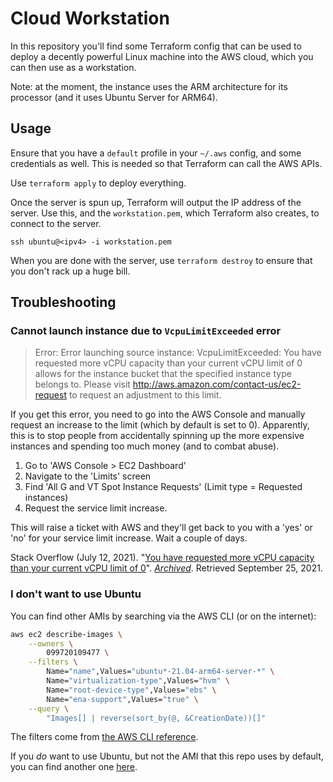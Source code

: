 # Cloud Workstation

In this repository you'll find some Terraform config that can be used to deploy a decently powerful Linux machine into the AWS cloud, which you can then use as a workstation.

Note: at the moment, the instance uses the ARM architecture for its processor (and it uses Ubuntu Server for ARM64).

## Usage

Ensure that you have a `default` profile in your `~/.aws` config, and some credentials as well. This is needed so that Terraform can call the AWS APIs.

Use `terraform apply` to deploy everything.

Once the server is spun up, Terraform will output the IP address of the server. Use this, and the `workstation.pem`, which Terraform also creates, to connect to the server.

```
ssh ubuntu@<ipv4> -i workstation.pem
```

When you are done with the server, use `terraform destroy` to ensure that you don't rack up a huge bill.

## Troubleshooting

### Cannot launch instance due to `VcpuLimitExceeded` error

> Error: Error launching source instance: VcpuLimitExceeded: You have requested more vCPU capacity than your current vCPU limit of 0 allows for the instance bucket that the specified instance type belongs to. Please visit http://aws.amazon.com/contact-us/ec2-request to request an adjustment to this limit.

If you get this error, you need to go into the AWS Console and manually request an increase to the limit (which by default is set to 0). Apparently, this is to stop people from accidentally spinning up the more expensive instances and spending too much money (and to combat abuse).

1. Go to 'AWS Console > EC2 Dashboard'
2. Navigate to the 'Limits' screen
3. Find 'All G and VT Spot Instance Requests' (Limit type = Requested instances)
4. Request the service limit increase.

This will raise a ticket with AWS and they'll get back to you with a 'yes' or 'no' for your service limit increase. Wait a couple of days.

Stack Overflow (July 12, 2021). "[You have requested more vCPU capacity than your current vCPU limit of 0](https://stackoverflow.com/questions/68347900/you-have-requested-more-vcpu-capacity-than-your-current-vcpu-limit-of-0)". *[Archived](https://web.archive.org/web/20210925173200/https://stackoverflow.com/questions/68347900/you-have-requested-more-vcpu-capacity-than-your-current-vcpu-limit-of-0)*. Retrieved September 25, 2021.

### I don't want to use Ubuntu

You can find other AMIs by searching via the AWS CLI (or on the internet):

```bash
aws ec2 describe-images \
    --owners \
        099720109477 \
    --filters \
        Name="name",Values="ubuntu*-21.04-arm64-server-*" \
        Name="virtualization-type",Values="hvm" \
        Name="root-device-type",Values="ebs" \
        Name="ena-support",Values="true" \
    --query \
        "Images[] | reverse(sort_by(@, &CreationDate))[]"
```

The filters come from [the AWS CLI reference](hthttps://awscli.amazonaws.com/v2/documentation/api/latest/reference/ec2/describe-images.html).

If you *do* want to use Ubuntu, but not the AMI that this repo uses by default, you can find another one [here](https://cloud-images.ubuntu.com/locator/ec2/).